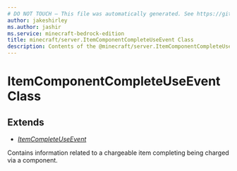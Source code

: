 ```yaml
---
# DO NOT TOUCH — This file was automatically generated. See https://github.com/mojang/minecraftapidocsgenerator to modify descriptions, examples, etc.
author: jakeshirley
ms.author: jashir
ms.service: minecraft-bedrock-edition
title: minecraft/server.ItemComponentCompleteUseEvent Class
description: Contents of the @minecraft/server.ItemComponentCompleteUseEvent class.
---
```

# ItemComponentCompleteUseEvent Class

## Extends
- [*ItemCompleteUseEvent*](ItemCompleteUseEvent.md)

Contains information related to a chargeable item completing being charged via a component.
